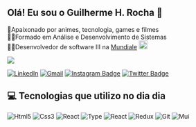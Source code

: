 ## Olá! Eu sou o Guilherme H. Rocha 🖖
🤖Apaixonado por animes, tecnologia, games e filmes  
👨‍🎓Formado em Análise e Desenvolvimento de Sistemas  
🧑‍💻Desenvolvedor de software III na <a href="https://www.mundiale.com.br/">Mundiale</a>
<img width="20" src="https://user-images.githubusercontent.com/67766327/160305326-e972091d-c29f-4541-ad32-3ceaf0306dfa.png" alt="Mundiale">
 
<img src="https://user-images.githubusercontent.com/67766327/155027932-50d3ff78-cf45-4685-a850-09d10faa0997.gif"/>

[![LinkedIn](https://img.shields.io/badge/LinkedIn-0077B5?style=for-the-badge&logo=linkedin&logoColor=white)](https://www.linkedin.com/in/rochx/) [![Gmail](https://img.shields.io/badge/Gmail-D14836?style=for-the-badge&logo=gmail&logoColor=white)](devguilhermerocha@gmail.com) [![Instagram Badge](https://img.shields.io/badge/Instagram-E4405F?style=for-the-badge&logo=instagram&logoColor=white)](https://www.instagram.com/i.rochx/?hl=pt-br) [![Twitter Badge](https://img.shields.io/badge/Twitter-1DA1F2?style=for-the-badge&logo=twitter&logoColor=white)](https://twitter.com/Rochx7)

## 💻 Tecnologias que utilizo no dia dia 
![Html5](https://img.shields.io/badge/HTML5-E34F26?style=for-the-badge&logo=html5&logoColor=white) ![Css3](https://img.shields.io/badge/CSS3-1572B6?style=for-the-badge&logo=css3&logoColor=white) ![React](https://img.shields.io/badge/JavaScript-F7DF1E?style=for-the-badge&logo=javascript&logoColor=black) ![Type](https://img.shields.io/badge/TypeScript-007ACC?style=for-the-badge&logo=typescript&logoColor=white) ![React](https://img.shields.io/badge/React-20232A?style=for-the-badge&logo=react&logoColor=61DAFB) ![Redux](https://img.shields.io/badge/Redux-593D88?style=for-the-badge&logo=redux&logoColor=white) ![Git](https://img.shields.io/badge/Git-E34F26?style=for-the-badge&logo=git&logoColor=white) ![Mui](https://img.shields.io/badge/Material--UI-0081CB?style=for-the-badge&logo=material-ui&logoColor=white)
 
 
